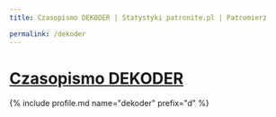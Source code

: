 ```yaml
---
title: Czasopismo DEKODER | Statystyki patronite.pl | Patromierz

permalink: /dekoder
---
```


# [Czasopismo DEKODER](https://patronite.pl/dekoder)

{% include profile.md name="dekoder" prefix="d" %}
